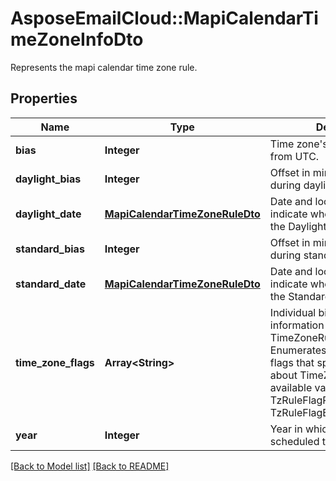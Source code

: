 # AsposeEmailCloud::MapiCalendarTimeZoneInfoDto

Represents the mapi calendar time zone rule.             

## Properties
Name | Type | Description | Notes
---- | ---- | ----------- | -----
**bias** |**Integer** | Time zone's offset in minutes from UTC.              | 
**daylight_bias** |**Integer** | Offset in minutes from lBias during daylight saving time.              | 
**daylight_date** |[**MapiCalendarTimeZoneRuleDto**](MapiCalendarTimeZoneRuleDto.md) | Date and local time that indicate when to begin using the DaylightBias.              | [optional] 
**standard_bias** |**Integer** | Offset in minutes from lBias during standard time.              | 
**standard_date** |[**MapiCalendarTimeZoneRuleDto**](MapiCalendarTimeZoneRuleDto.md) | Date and local time that indicate when to begin using the StandardBias.              | [optional] 
**time_zone_flags** |**Array&lt;String&gt;** | Individual bit flags that specify information about this TimeZoneRule.              Items: Enumerates the individual bit flags that specify information about TimeZoneRule Enum, available values: TzRuleFlagRecurCurrentTzReg, TzRuleFlagEffectiveTzReg | [optional] 
**year** |**Integer** | Year in which this rule is scheduled to take effect.              | 


[[Back to Model list]](Models.md) [[Back to README]](README.md)
